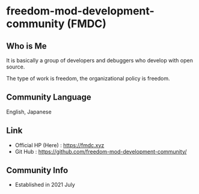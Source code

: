 # freedom-mod-development-community (FMDC)

## Who is Me
It is basically a group of developers and debuggers who develop with open source.

The type of work is freedom, the organizational policy is freedom.

## Community Language
English, Japanese

## Link
- Official HP (Here) : https://fmdc.xyz
- Git Hub : https://github.com/freedom-mod-development-community/

## Community Info
- Established in 2021 July
